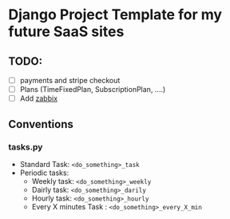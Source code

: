 # Django Project Template for my future SaaS sites


## TODO:
- [ ] payments and stripe checkout
- [ ] Plans (TimeFixedPlan, SubscriptionPlan, ....)
- [ ] Add [zabbix](https://www.zabbix.com/download)

## Conventions



### tasks.py

* Standard Task: `<do_something>_task`
* Periodic tasks:
  * Weekly task: `<do_something>_weekly`
  * Dairly task: `<do_something>_darily`
  * Hourly task: `<do_something>_hourly`
  * Every X minutes Task : `<do_something>_every_X_min`

